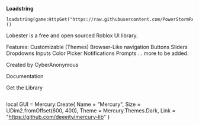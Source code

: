 
**Loadstring**
```
loadstring(game:HttpGet("https://raw.githubusercontent.com/PowerStormReal/LobsterUi/refs/heads/main/Source.lua"))()
```

Lobester is a free and open sourced Roblox UI library.

Features:
Customizable (Themes)
Browser-Like navigation
Buttons
Sliders
Dropdowns
Inputs
Color Picker
Notifications
Prompts
... more to be added.

Created by CyberAnonymous

Documentation

Get the Library
```local Lobster = loadstring(game:HttpGet("https://raw.githubusercontent.com/PowerStormReal/LobsterUi/refs/heads/main/Source.lua"))()

```
local GUI = Mercury:Create{
    Name = "Mercury",
    Size = UDim2.fromOffset(600, 400),
    Theme = Mercury.Themes.Dark,
    Link = "https://github.com/deeeity/mercury-lib"
}
